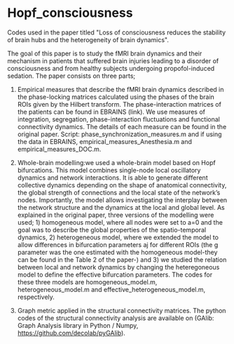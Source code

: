 # Hopf_consciousness



Codes used in the paper titled "Loss of consciousness reduces the stability of brain hubs and the heterogeneity of brain dynamics".

The goal of this paper is to study the fMRI brain dynamics and their mechanism in patients that suffered brain injuries leading to a disorder of consciousness and from healthy subjects undergoing propofol-induced sedation. The paper consists on three parts; 

1) Empirical measures that describe the fMRI brain dynamics described in the phase-locking matrices calculated using the phases of the brain ROIs given by the Hilbert transform. The phase-interaction matrices of the patients can be found in EBRAINS (link). We use measures of integration, segregation, phase-interaction fluctuations and functional connectivity dynamics. The details of each measure can be found in the original paper. Script: phase_synchronization_measures.m and if using the data in EBRAINS, empirical_measures_Anesthesia.m and empirical_measures_DOC.m.


2) Whole-brain modelling:we used a whole-brain model based on Hopf bifurcations. This model combines single-node local oscillatory dynamics and network interactions. It is able to generate different collective dynamics depending on the shape of anatomical connectivity, the global strength of connections and the local state of the network’s nodes.  Importantly, the model allows investigating the interplay between the network structure and the dynamics at the local and global level. As explained in the original paper, three versions of the modelling were used; 1) homogeneous model, where all nodes were set to a=0 and the goal was to describe the global properties of the spatio-temporal dynamics, 2) heterogeneous model, where we extended the model to allow differences in bifurcation parameters aj for different ROIs (the g parameter was the one estimated with the homogeneous model-they can be found in the Table 2 of the paper-) and 3) we studied the relation between local and network dynamics by changing the heteregoneous model to define the effective bifurcation parameters. The codes for these three models are homogeneous_model.m, heterogeneous_model.m and effective_heterogeneous_model.m, respectively.


3) Graph metric applied in the structural connectivity matrices. The python codes of the structural connectivity analysis are available on (GAlib: Graph Analysis library in Python / Numpy, https://github.com/decolab/pyGAlib).


